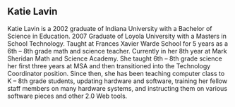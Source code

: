 ## Katie Lavin

Katie Lavin is a 2002 graduate of Indiana University with a Bachelor of Science in Education.  2007 Graduate of Loyola University with a Masters in School Technology.  Taught at Frances Xavier Warde School for 5 years as a 6th – 8th grade math and science teacher.  Currently in her 8th year at Mark Sheridan Math and Science Academy.  She taught 6th – 8th grade science her first three years at MSA and then transitioned into the Technology Coordinator position.  Since then, she has been teaching computer class to K – 8th grade students, updating hardware and software, training her fellow staff members on many hardware systems, and instructing them on various software pieces and other 2.0 Web tools.  